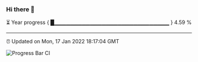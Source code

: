 ### Hi there 👋

⏳ Year progress { █▁▁▁▁▁▁▁▁▁▁▁▁▁▁▁▁▁▁▁▁▁▁▁▁▁▁▁▁▁ } 4.59 %

---

⏰ Updated on Mon, 17 Jan 2022 18:17:04 GMT

![Progress Bar CI](https://github.com/liununu/liununu/workflows/Progress%20Bar%20CI/badge.svg)
